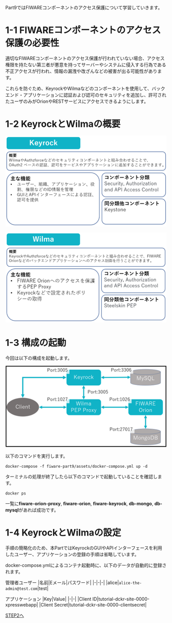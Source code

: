 Part9ではFIWAREコンポーネントのアクセス保護について学習していきます。

# 1-1 FIWAREコンポーネントのアクセス保護の必要性

適切なFIWAREコンポーネントのアクセス保護が行われていない場合、アクセス権限を持たない第三者が悪意を持ってサーバーやシステムに侵入する行為である不正アクセスが行われ、情報の漏洩や改ざんなどの被害が出る可能性があります。

これらを防ぐため、KeyrockやWilmaなどのコンポーネントを使用して、バックエンド・アプリケーションに認証および認可のセキュリティを追加し、許可されたユーザのみがOrionやRESTサービスにアクセスできるようにします。

# 1-2 KeyrockとWilmaの概要

![Keyrockの概要](./assets/9-1.png)

![Wilmaの概要](./assets/9-2.png)

# 1-3 構成の起動

今回は以下の構成を起動します。

![全体構成図](./assets/9-3.png)

以下のコマンドを実行します。

```
docker-compose -f fiware-part9/assets/docker-compose.yml up -d
```

ターミナルの処理が終了したら以下のコマンドで起動していることを確認します。

```
docker ps
```

一覧に**fiware-orion-proxy**, **fiware-orion**, **fiware-keyrock**, **db-mongo**, **db-mysql**があれば成功です。

# 1-4 KeyrockとWilmaの設定

手順の簡略化のため、本PartではKeyrockのGUIやAPIインターフェースを利用したユーザー、アプリケーションの登録の手順は省略しています。

docker-compose.ymlによるコンテナ起動時に、以下のデータが自動的に登録されます。

管理者ユーザー
|名前|Eメール|パスワード|
|-|-|-|
|alice|`alice-the-admin@test.com`|test|

アプリケーション
|Key|Value|
|-|-|
|Client ID|tutorial-dckr-site-0000-xpresswebapp|
|Client Secret|tutorial-dckr-site-0000-clientsecret|

[STEP2へ](step2.md)
